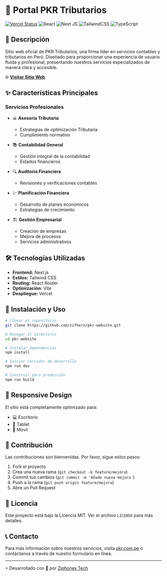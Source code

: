 # 🏢 Portal PKR Tributarios

[![Vercel Status](https://vercelbadge.vercel.app/api/zifherx/pkr-website)](https://pkr.com.pe)
![React](https://img.shields.io/badge/React-20232A?style=for-the-badge&logo=react&logoColor=61DAFB?style=flat)
![Next JS](https://img.shields.io/badge/Next-black?style=for-the-badge&logo=next.js&logoColor=white)
![TailwindCSS](https://img.shields.io/badge/Tailwind_CSS-38B2AC?style=for-the-badge&logo=tailwind-css&logoColor=white)
![TypeScript](https://img.shields.io/badge/typescript-%23007ACC.svg?style=for-the-badge&logo=typescript&logoColor=white)

## 📌 Descripción

Sitio web oficial de PKR Tributarios, una firma líder en servicios contables y tributarios en Perú. Diseñado para proporcionar una experiencia de usuario fluida y profesional, presentando nuestros servicios especializados de manera clara y accesible.

🌐 **[Visitar Sitio Web](https://pkr.com.pe)**

## ✨ Características Principales

### Servicios Profesionales
- 📊 **Asesoría Tributaria**
  - Estrategias de optimización Tributaria
  - Cumplimiento normativo
  
- 📚 **Contabilidad General**
  - Gestión integral de la contabilidad
  - Estados financieros
  
- 🔍 **Auditoría Financiera**
  - Revisiones y verificaciones contables
  
- 💹 **Planificación Financiera**
  - Desarrollo de planes económicos
  - Estrategias de crecimiento
  
- 🏗️ **Gestión Empresarial**
  - Creación de empresas
  - Mejora de procesos
  - Servicios administrativos

## 🛠️ Tecnologías Utilizadas

- **Frontend:** Next.js
- **Estilos:** Tailwind CSS
- **Routing:** React Router
- **Optimización:** Vite
- **Despliegue:** Vercel

## 🚀 Instalación y Uso

```bash
# Clonar el repositorio
git clone https://github.com/zifherx/pkr-website.git

# Navegar al directorio
cd pkr-website

# Instalar dependencias
npm install

# Iniciar servidor de desarrollo
npm run dev

# Construir para producción
npm run build
```

## 📱 Responsive Design

El sitio está completamente optimizado para:
- 💻 Escritorio
- 📱 Tablet
- 📱 Móvil

## 🤝 Contribución

Las contribuciones son bienvenidas. Por favor, sigue estos pasos:

1. Fork el proyecto
2. Crea una nueva rama (`git checkout -b feature/mejora`)
3. Commit tus cambios (`git commit -m 'Añade nueva mejora'`)
4. Push a la rama (`git push origin feature/mejora`)
5. Abre un Pull Request

## 📄 Licencia

Este proyecto está bajo la Licencia MIT. Ver el archivo `LICENSE` para más detalles.

## 📞 Contacto

Para más información sobre nuestros servicios, visita [pkr.com.pe](https://pkr.com.pe) o contáctanos a través de nuestro formulario en línea.

---
⚡️ Desarrollado con 💙 por [Ziphonex Tech](https://ziphonex.com)
